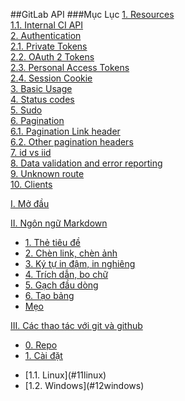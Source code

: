 ##GitLab API
###Mục Lục
[1. Resources](#resources)<br>
[1.1. Internal CI API](#internalciapi)<br>
[2. Authentication](#authentication)<br>
[2.1. Private Tokens](#privatetokens)<br>
[2.2. OAuth 2 Tokens](#oauth2tokens)<br>
[2.3. Personal Access Tokens](#personalaccesstokens)<br>
[2.4. Session Cookie](#sessioncookie)<br>
[3. Basic Usage](#basicusage)<br>
[4. Status codes](#statuscodes)<br>
[5. Sudo](#sudo)<br>
[6. Pagination](#pagination)<br>
[6.1. Pagination Link header](#paginationlinkheader)<br>
[6.2. Other pagination headers](#otherpaginationheaders)<br>
[7. id vs iid](#idvsidd)<br>
[8. Data validation and error reporting](#datavalidationanderrorreporting)<br>
[9. Unknown route](#unknownroute)<br>
[10. Clients](#clients)<br>



[I. Mở đầu](#Modau)

[II. Ngôn ngữ Markdown](#ngonngumarkdown)
- [1. Thẻ tiêu đề](#thetieude)
- [2. Chèn link, chèn ảnh](#chenlinkchenanh)
- [3. Ký tự in đậm, in nghiêng](#kytuindaminnghieng)
- [4. Trích dẫn, bo chữ](#trichdanbochu)
- [5. Gạch đầu dòng](#gachdaudong)
- [6. Tạo bảng](#taobang)
- [Mẹo](#meo)
	
[III. Các thao tác với git và github](#cacthaotacvoigitvagithub)
- [0. Repo](#repo)
- [1. Cài đặt](#caidat)
<ul>
<li>		[1.1. Linux](#11linux)</li>
<li>		[1.2. Windows](#12windows)</li>
</ul>
